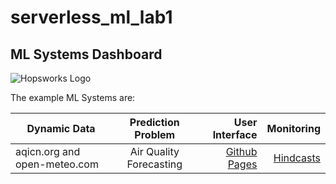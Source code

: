 # serverless_ml_lab1

## ML Systems Dashboard

![Hopsworks Logo](/titanic/assets/img/logo.png)

The example ML Systems are:


| Dynamic Data  | Prediction Problem | User Interface  |  Monitoring |
| ------------- |:-------------:| ------------:| ------------:|
| aqicn.org and open-meteo.com | Air Quality Forecasting | [Github Pages](./air-quality) | [Hindcasts](./air-quality) |
